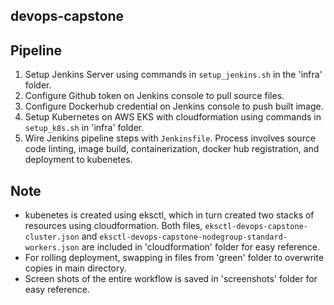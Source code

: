## devops-capstone

## Pipeline
1. Setup Jenkins Server using commands in `setup_jenkins.sh` in the 'infra' folder.
2. Configure Github token on Jenkins console to pull source files.
3. Configure Dockerhub credential on Jenkins console to push built image.  
4. Setup Kubernetes on AWS EKS with cloudformation using commands in `setup_k8s.sh` in 'infra' folder.
5. Wire Jenkins pipeline steps with `Jenkinsfile`. Process involves source code linting, image build, containerization, docker hub registration, and deployment to kubenetes. 

## Note 
* kubenetes is created using eksctl, which in turn created two stacks of resources using cloudformation. Both files, `eksctl-devops-capstone-cluster.json` and `eksctl-devops-capstone-nodegroup-standard-workers.json` are included in 'cloudformation' folder for easy reference.
* For rolling deployment, swapping in files from 'green' folder to overwrite copies in main directory. 
* Screen shots of the entire workflow is saved in 'screenshots' folder for easy reference.   
